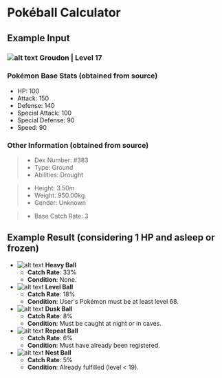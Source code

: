 # Pokéball Calculator

## Example Input
### ![alt text](https://github.com/msikma/pokesprite/blob/master/icons/pokemon/regular/groudon.png?raw=true "Groudon") **Groudon** | Level 17

### Pokémon Base Stats (obtained from source)
- HP: 100
- Attack: 150
- Defense: 140
- Special Attack: 100
- Special Defense: 90
- Speed: 90

### Other Information (obtained from source)
>- Dex Number: #383
>- Type: Ground
>- Abilities: Drought

>- Height: 3.50m
>- Weight: 950.00kg
>- Gender: Unknown

>- Base Catch Rate: 3

## Example Result (considering 1 HP and asleep or frozen)
- ![alt text](https://www.serebii.net/games/balls/heavyball.png "Heavy Ball") **Heavy Ball**
    - **Catch Rate**: 33%
    - **Condition**: None.
- ![alt text](https://www.serebii.net/games/balls/levelball.png "Level Ball") **Level Ball**
    - **Catch Rate**: 18%
    - **Condition**: User's Pokémon must be at least level 68.
- ![alt text](https://www.serebii.net/games/balls/duskball.png "Dusk Ball") **Dusk Ball**
    - **Catch Rate**: 8%
    - **Condition**: Must be caught at night or in caves.
- ![alt text](https://www.serebii.net/games/balls/repeatball.png "Repeat Ball") **Repeat Ball**
    - **Catch Rate**: 6%
    - **Condition**: Must have already been registered.
- ![alt text](https://www.serebii.net/games/balls/nestball.png "Nest Ball") **Nest Ball**
    - **Catch Rate**: 5%
    - **Condition**: Already fulfilled (level < 19).

